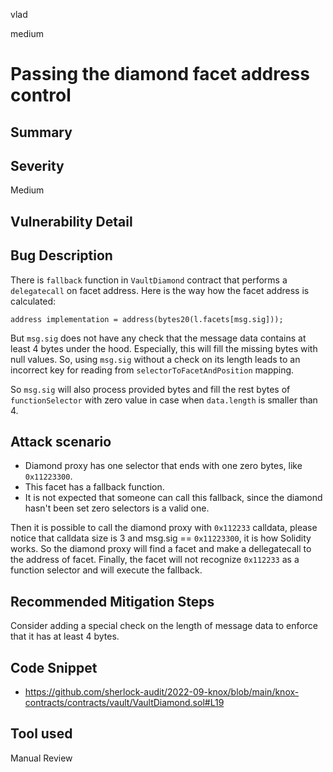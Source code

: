 vlad

medium

# Passing the diamond facet address control

## Summary

## Severity

Medium

## Vulnerability Detail

## Bug Description

There is `fallback` function in `VaultDiamond` contract that performs a `delegatecall` on facet address. Here is the way how the facet address is calculated:
```solidity
address implementation = address(bytes20(l.facets[msg.sig]));
```

But `msg.sig` does not have any check that the message data contains at least 4 bytes under the hood. Especially, this will fill the missing bytes with null values. So, using `msg.sig` without a check on its length leads to an incorrect key for reading from `selectorToFacetAndPosition` mapping.

So `msg.sig` will also process provided bytes and fill the rest bytes of `functionSelector` with zero value in case when `data.length` is smaller than 4.

## Attack scenario 

- Diamond proxy has one selector that ends with one zero bytes, like `0x11223300`.
- This facet has a fallback function.
- It is not expected that someone can call this fallback, since the diamond hasn't been set zero selectors is a valid one.

Then it is possible to call the diamond proxy with `0x112233` calldata, please notice that calldata size is 3 and msg.sig == `0x11223300`, it is how Solidity works. So the diamond proxy will find a facet and make a dellegatecall to the address of facet. Finally, the facet will not recognize `0x112233` as a function selector and will execute the fallback.

## Recommended Mitigation Steps

Consider adding a special check on the length of message data to enforce that it has at least 4 bytes.

## Code Snippet

- https://github.com/sherlock-audit/2022-09-knox/blob/main/knox-contracts/contracts/vault/VaultDiamond.sol#L19


## Tool used

Manual Review
